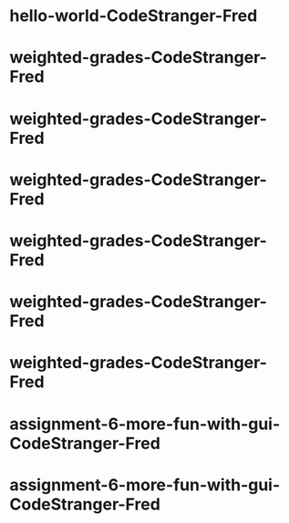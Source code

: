 # hello-world-CodeStranger-Fred
# weighted-grades-CodeStranger-Fred
# weighted-grades-CodeStranger-Fred
# weighted-grades-CodeStranger-Fred
# weighted-grades-CodeStranger-Fred
# weighted-grades-CodeStranger-Fred
# weighted-grades-CodeStranger-Fred
# assignment-6-more-fun-with-gui-CodeStranger-Fred
# assignment-6-more-fun-with-gui-CodeStranger-Fred
